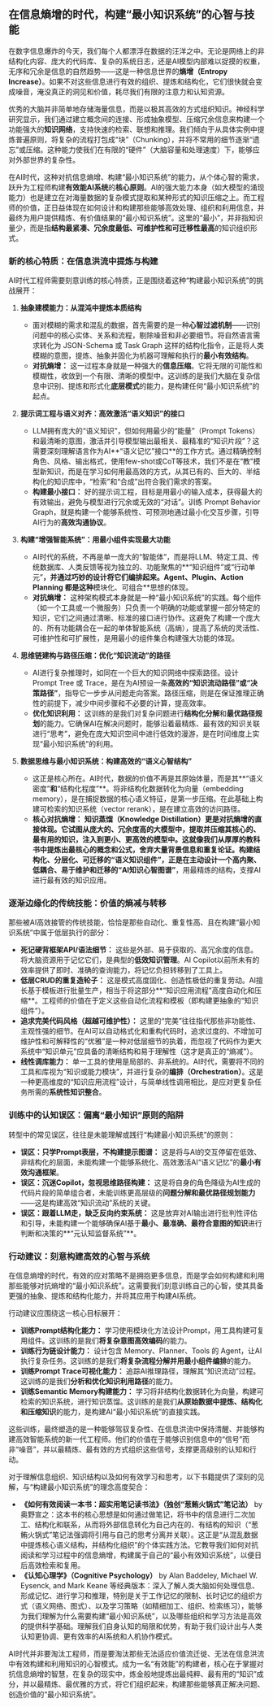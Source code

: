 ## 在信息熵增的时代，构建“最小知识系统”的心智与技能

在数字信息爆炸的今天，我们每个人都漂浮在数据的汪洋之中。无论是网络上的非结构化内容、庞大的代码库、复杂的系统日志，还是AI模型内部难以捉摸的权重，无序和冗余是信息的自然趋势——这是一种信息世界的**熵增（Entropy Increase）**。如果不对这些信息进行有效的组织、提炼和结构化，它们很快就会变成噪音，淹没真正的洞见和价值，耗尽我们有限的注意力和认知资源。

优秀的大脑并非简单地存储海量信息，而是以极其高效的方式组织知识。神经科学研究显示，我们通过建立概念间的连接、形成抽象模型、压缩冗余信息来构建一个功能强大的**知识网络**，支持快速的检索、联想和推理。我们倾向于从具体实例中提炼普遍原则，将复杂的流程打包成“块”（Chunking），并将不常用的细节逐渐“遗忘”或压缩。这种能力使我们在有限的“硬件”（大脑容量和处理速度）下，能够应对外部世界的复杂性。

在AI时代，这种对抗信息熵增、构建“最小知识系统”的能力，从个体心智的需求，跃升为工程师构建**有效能AI系统**的**核心原则**。AI的强大能力本身（如大模型的涌现能力）也是建立在对海量数据的复杂模式提取和某种形式的知识压缩之上。而工程师的价值，正日益体现在如何设计和构建那些能够高效处理、组织和利用信息，并最终为用户提供精炼、有价值结果的“最小知识系统”。这里的“最小”，并非指知识量少，而是指**结构最紧凑、冗余度最低、可维护性和可迁移性最高**的知识组织形式。

### 新的核心特质：在信息洪流中提炼与构建

AI时代工程师需要刻意训练的核心特质，正是围绕着这种“构建最小知识系统”的挑战展开：

1.  **抽象建模能力：从混沌中提炼本质结构**
    *   面对模糊的需求和混乱的数据，首先需要的是一种**心智过滤机制**——识别问题中的核心实体、关系和流程，剔除噪音和非必要细节。将自然语言需求转化为 JSON-Schema 或 Task Graph 这样的结构化指令，正是将人类模糊的意图，提炼、抽象并固化为机器可理解和执行的**最小有效结构**。
    *   **对抗熵增：** 这一过程本身就是一种强大的**信息压缩**。它将无限的可能性和模糊性，收敛到一个有限、清晰的模型中。这训练的是我们大脑在复杂信息中识别、提炼和形式化**底层模式**的能力，是构建任何“最小知识系统”的起点。

2.  **提示词工程与语义对齐：高效激活“语义知识”的接口**
    *   LLM拥有庞大的“语义知识”，但如何用最少的“能量”（Prompt Tokens）和最清晰的意图，激活并引导模型输出最相关、最精准的“知识片段”？这需要深刻理解语言作为AI**“语义记忆”接口**的工作方式。通过精确控制角色、风格、输出格式，使用few-shot或CoT等技术，我们不是在“教”模型新知识，而是在学习如何用最高效的方式，从其已有的、巨大的、半结构化的知识库中，“检索”和“合成”出符合我们需求的答案。
    *   **构建最小接口：** 好的提示词工程，目标是用最小的输入成本，获得最大的有效输出，避免与模型进行冗余或无效的“对话”。训练 Prompt Behavior Graph，就是构建一个能够系统性、可预测地通过最小化交互步骤，引导AI行为的**高效沟通协议**。

3.  **构建“增强智能系统”：用最小组件实现最大功能**
    *   AI时代的系统，不再是单一庞大的“智能体”，而是将LLM、特定工具、传统数据库、人类反馈等视为独立的、功能聚焦的**“知识组件”或“行动单元”**，并通过巧妙的设计将它们编排起来。Agent、Plugin、Action Planning 都是这种**模块化、可组合**思想的体现。
    *   **对抗熵增：** 这种架构模式本身就是一种“最小知识系统”的实践。每个组件（如一个工具或一个微服务）只负责一个明确的功能或掌握一部分特定的知识，它们之间通过清晰、标准的接口进行协作。这避免了构建一个庞大的、所有功能耦合在一起的单体智能系统（高熵），提高了系统的灵活性、可维护性和可扩展性，是用最小的组件集合构建强大功能的体现。

4.  **思维链建构与路径压缩：优化“知识流动”的路径**
    *   AI进行复杂推理时，如同在一个巨大的知识网络中探索路径。设计 Prompt Tree 或 Trace，是在为AI预设一条**高效的“知识流动路径”或“决策路径”**，指导它一步步从问题走向答案。路径压缩，则是在保证推理正确性的前提下，减少中间步骤和不必要的计算，提高效率。
    *   **优化知识利用：** 这训练的是我们对复杂问题进行**结构化分解**和**最优路径规划**的能力。它确保AI在解决问题时，能够沿着最精炼、最有效的知识关联进行“思考”，避免在庞大知识空间中进行低效的漫游，是在时间维度上实现“最小知识系统”的利用。

5.  **数据思维与最小知识系统：构建高效的“语义心智结构”**
    *   这正是核心所在。AI时代，数据的价值不再是其原始体量，而是其**“语义密度”**和**“结构化程度”**。将非结构化数据转化为向量（embedding memory），是在捕捉数据的核心语义特征，是第一步压缩。在此基础上构建可检索的知识系统（vector rerank），是在建立高效的访问路径。
    *   **核心对抗熵增：** **知识蒸馏（Knowledge Distillation）**更是对抗熵增的直接体现。它试图从庞大的、冗余度高的大模型中，提取并压缩其核心的、最有用的知识，注入到更小、更高效的模型中。这就像我们从厚厚的教科书中提炼出最核心的概念和公式，舍弃大量背景信息和重复论证。构建结构化、分层化、可迁移的“语义知识组件”，正是在主动设计一个高内聚、低耦合、易于维护和迁移的**“AI知识心智图谱”**，用最精炼的结构，支撑AI进行最有效的知识应用。

### 逐渐边缘化的传统技能：价值的熵减与转移

那些被AI高效接管的传统技能，恰恰是那些自动化、重复性高、且在构建“最小知识系统”中属于低层执行的部分：

*   **死记硬背框架API/语法细节：** 这些是外部、易于获取的、高冗余度的信息。将大脑资源用于记忆它们，是典型的**低效知识管理**。AI Copilot以前所未有的效率提供了即时、准确的查询能力，将记忆负担转移到了工具上。
*   **低层CRUD的重复造轮子：** 这是模式高度固化、创造性极低的重复劳动。AI擅长基于模板进行批量生产，相当于将这部分**“知识应用流程”高度自动化和压缩**。工程师的价值在于定义这些自动化流程和模板（即构建更抽象的“知识组件”）。
*   **追求完美代码风格（超越可维护性）：** 这里的“完美”往往指代那些非功能性、主观性强的细节。在AI可以自动格式化和重构代码时，追求过度的、不增加可维护性和可解释性的“优雅”是一种对低层细节的执着，而忽视了代码作为更大系统中“知识单元”应具备的清晰结构和易于理解性（这才是真正的“熵减”）。
*   **线性调库能力：** 单一工具的使用是局部的、非系统的。AI时代，需要将不同的工具和库视为“知识或能力模块”，并进行复杂的**编排（Orchestration）**。这是一种更高维度的“知识应用流程”设计，与简单线性调用相比，是应对更复杂任务所需的**系统性知识整合**。

### 训练中的认知误区：偏离“最小知识”原则的陷阱

转型中的常见误区，往往是未能理解或践行“构建最小知识系统”的原则：

*   **误区：只学Prompt表层，不构建提示图谱：** 这是将与AI的交互停留在低效、非结构化的层面，未能构建一个能够系统化、高效激活AI“语义记忆”的**最小有效沟通框架**。
*   **误区：沉迷Copilot，忽视思维路径构建：** 这是将自身的角色降级为AI生成的代码片段的简单组合者，未能训练更高层级的**问题分解和最优路径规划能力**——这是构建高效“知识流动”系统的关键。
*   **误区：跟着LLM走，缺乏反向约束系统：** 这是放弃对AI输出进行批判性评估和引导，未能构建一个能够确保AI基于**最小、最准确、最符合意图的知识**进行判断和决策的**“元认知监督系统”**。

### 行动建议：刻意构建高效的心智与系统

在信息熵增的时代，有效的应对策略不是拥抱更多信息，而是学会如何构建和利用那些能够对抗熵增的“最小知识系统”。这需要我们刻意训练自己的心智，使其具备更强的抽象、提炼和结构化能力，并将其应用于构建AI系统。

行动建议应围绕这一核心目标展开：

*   **训练Prompt结构化能力：** 学习使用模块化方法设计Prompt，用工具构建可复用组件。这训练的是我们**将复杂意图高效编码**的能力。
*   **训练行为链设计能力：** 设计包含 Memory、Planner、Tools 的 Agent，让AI执行复杂任务。这训练的是我们**将复杂流程分解并用最小组件编排**的能力。
*   **训练Prompt Trace可视化能力：** 追踪AI推理路径，理解其“知识流动”过程。这训练的是我们**分析和优化知识利用路径**的能力。
*   **训练Semantic Memory构建能力：** 学习将非结构化数据转化为向量，构建可检索的知识系统，进行知识蒸馏。这训练的是我们**从原始数据中提炼、结构化和压缩知识**的能力，是构建AI“最小知识系统”的直接实践。

这些训练，最终塑造的是一种能够驾驭复杂性、在信息洪流中保持清醒、并能够构建高效智能系统的新一代工程师。他们的价值在于能够识别信息中的“信号”而非“噪音”，并以最精炼、最有效的方式组织这些信号，支撑更高级别的认知和行动。

对于理解信息组织、知识结构以及如何有效学习和思考，以下书籍提供了深刻的见解，与“构建最小知识系统”的理念高度契合：

*   **《如何有效阅读一本书：超实用笔记读书法》（独创“葱鲔火锅式”笔记法）** by 奥野宣之：这本书的核心思想是如何通过做笔记，将书中的信息进行二次加工、结构化和联系，从而将外部信息转化为自己内在的、有结构的知识（“葱鲔火锅式”笔记法强调将引用与自己的思考分离并关联）。这正是“从混乱数据中提炼核心语义结构，并结构化组织”的个体实践方法。它教导我们如何对抗阅读和学习过程中的信息熵增，构建属于自己的“最小有效知识系统”，以便日后高效检索和复用。
*   **《认知心理学》（Cognitive Psychology）** by Alan Baddeley, Michael W. Eysenck, and Mark Keane 等经典版本：深入了解人类大脑如何处理信息、形成记忆、进行学习和推理，特别是关于工作记忆的限制、长时记忆的组织方式（语义网络、图式）、以及学习策略（如精细加工、组织、检索练习），能够为我们理解为什么需要构建“最小知识系统”，以及哪些组织和学习方法是高效的提供科学基础。理解我们自身认知的局限和优势，有助于我们设计出与人类认知更协调、更有效率的AI系统和人机协作模式。

AI时代并非要淘汰工程师，而是要淘汰那些无法适应价值流迁徙、无法在信息洪流中有效构建和利用知识的心智模式。成为一名“有效能”的构建者，核心在于掌握对抗信息熵增的智慧，在复杂的现实中，炼金般地提炼出最纯粹、最有用的“知识”成分，并以最精炼、最优雅的方式，将它们组织起来，构建那些能够真正解决问题、创造价值的“最小知识系统”。